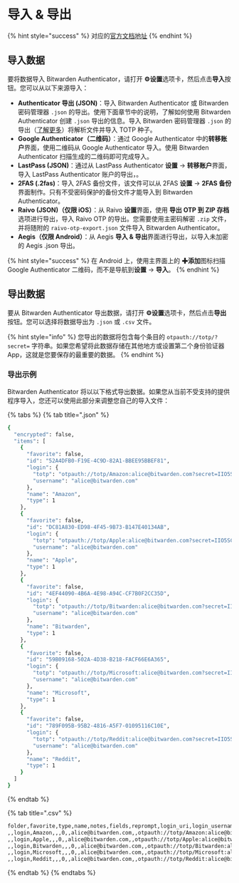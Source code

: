 # 导入 & 导出

{% hint style="success" %}
对应的[官方文档地址](https://bitwarden.com/help/authenticator-import-export/)
{% endhint %}

## 导入数据 <a href="#import-data" id="import-data"></a>

要将数据导入 Bitwarden Authenticator，请打开 **⚙️设置**选项卡，然后点击**导入**按钮。您可以从以下来源导入：

* **Authenticator 导出 (JSON)**：导入 Bitwarden Authenticator 或 Bitwarden 密码管理器 `.json` 的导出。使用下面章节中的说明，了解如何使用 Bitwarden Authenticator 创建 `.json` 导出的信息。导入 Bitwarden 密码管理器 `.json` 的导出（[了解更多](../import-export/export-vault-data.md)）将解析文件并导入 TOTP 种子。
* **Google Authenticator（二维码）**：通过 Google Authenticator 中的**转移账户**界面，使用二维码从 Google Authenticator 导入。使用 Bitwarden Authenticator 扫描生成的二维码即可完成导入。
* **LastPass (JSON)**：通过从 LastPass Authenticator **设置** → **转移账户**界面，导入 LastPass Authenticator 账户的导出，。
* **2FAS (.2fas)**：导入 2FAS 备份文件，该文件可以从 2FAS **设置** → **2FAS 备份**界面制作。只有不受密码保护的备份文件才能导入到 Bitwarden Authenticator。
* **Raivo (JSON)（仅限 iOS）**：从 Raivo **设置**界面，使用 **导出 OTP 到 ZIP 存档**选项进行导出，导入 Raivo OTP 的导出。您需要使用主密码解密 `.zip` 文件，并将随附的 `raivo-otp-export.json` 文件导入 Bitwarden Authenticator。
* **Aegis（仅限 Android）**：从 Aegis **导入 & 导出**界面进行导出，以导入未加密的 Aegis .json 导出。

{% hint style="success" %}
在 Android 上，使用主界面上的 **✚添加**图标扫描 Google Authenticator 二维码，而不是导航到**设置** → **导入**。
{% endhint %}

## 导出数据 <a href="#export-data" id="export-data"></a>

要从 Bitwarden Authenticator 导出数据，请打开 **⚙️设置**选项卡，然后点击**导出**按钮。您可以选择将数据导出为 `.json` 或 `.csv` 文件。

{% hint style="info" %}
您导出的数据将包含每个条目的 `otpauth://totp/?secret=` 字符串。如果您希望将此数据存储在其他地方或设置第二个身份验证器 App，这就是您要保存的最重要的数据。
{% endhint %}

### 导出示例 <a href="#example-exports" id="example-exports"></a>

Bitwarden Authenticator 将以以下格式导出数据。如果您从当前不受支持的提供程序导入，您还可以使用此部分来调整您自己的导入文件：

{% tabs %}
{% tab title=".json" %}
```bash
{
  "encrypted": false,
  "items": [
    {
      "favorite": false,
      "id": "52A4DFB0-F19E-4C9D-82A1-BBEE95BBEF81",
      "login": {
        "totp": "otpauth://totp/Amazon:alice@bitwarden.com?secret=IIO5SCP3766LMSAB5HJCQPNDCCNAZ532&issuer=Amazon&algorithm=SHA1&digits=6&period=30",
        "username": "alice@bitwarden.com"
      },
      "name": "Amazon",
      "type": 1
    },
    {
      "favorite": false,
      "id": "DC81A830-ED98-4F45-9B73-B147E40134AB",
      "login": {
        "totp": "otpauth://totp/Apple:alice@bitwarden.com?secret=IIO5SCQ3766LMSBB5HJCQPNDCCNAZ532&issuer=Apple&algorithm=SHA1&digits=6&period=30",
        "username": "alice@bitwarden.com"
      },
      "name": "Apple",
      "type": 1
    },
    {
      "favorite": false,
      "id": "4EF44090-4B6A-4E98-A94C-CF7B0F2CC35D",
      "login": {
        "totp": "otpauth://totp/Bitwarden:alice@bitwarden.com?secret=IIO5SCP3766LMSBB5HJCQPNDCCNAZ532&issuer=Bitwarden&algorithm=SHA1&digits=6&period=30",
        "username": "alice@bitwarden.com"
      },
      "name": "Bitwarden",
      "type": 1
    },
    {
      "favorite": false,
      "id": "59B09168-502A-4D38-B218-FACF66E6A365",
      "login": {
        "totp": "otpauth://totp/Microsoft:alice@bitwarden.com?secret=IIO5SCP3766LMSBB5HJCHPNDCCNAZ532&issuer=Microsoft&algorithm=SHA1&digits=6&period=30",
        "username": "alice@bitwarden.com"
      },
      "name": "Microsoft",
      "type": 1
    },
    {
      "favorite": false,
      "id": "789F095B-95B2-4816-A5F7-01095116C10E",
      "login": {
        "totp": "otpauth://totp/Reddit:alice@bitwarden.com?secret=IIO5SCP3766LNSBB5HJCQPNDCCNAZ532&issuer=Reddit&algorithm=SHA1&digits=6&period=30",
        "username": "alice@bitwarden.com"
      },
      "name": "Reddit",
      "type": 1
    }
  ]
}
```
{% endtab %}

{% tab title=".csv" %}
```bash
folder,favorite,type,name,notes,fields,reprompt,login_uri,login_username,login_password,login_totp
,,login,Amazon,,,0,,alice@bitwarden.com,,otpauth://totp/Amazon:alice@bitwarden.com?secret=IIO5SCP3766LMSAB5HJCQPNDCCNAZ532&issuer=Amazon&algorithm=SHA1&digits=6&period=30
,,login,Apple,,,0,,alice@bitwarden.com,,otpauth://totp/Apple:alice@bitwarden.com?secret=IIO5SCQ3766LMSBB5HJCQPNDCCNAZ532&issuer=Apple&algorithm=SHA1&digits=6&period=30
,,login,Bitwarden,,,0,,alice@bitwarden.com,,otpauth://totp/Bitwarden:alice@bitwarden.com?secret=IIO5SCP3766LMSBB5HJCQPNDCCNAZ532&issuer=Bitwarden&algorithm=SHA1&digits=6&period=30
,,login,Microsoft,,,0,,alice@bitwarden.com,,otpauth://totp/Microsoft:alice@bitwarden.com?secret=IIO5SCP3766LMSBB5HJCHPNDCCNAZ532&issuer=Microsoft&algorithm=SHA1&digits=6&period=30
,,login,Reddit,,,0,,alice@bitwarden.com,,otpauth://totp/Reddit:alice@bitwarden.com?secret=IIO5SCP3766LNSBB5HJCQPNDCCNAZ532&issuer=Reddit&algorithm=SHA1&digits=6&period=30
```
{% endtab %}
{% endtabs %}
